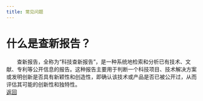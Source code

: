 ```yaml
---
title: 常见问题
---
```


# 什么是查新报告？

&emsp;&emsp;查新报告，全称为“科技查新报告”，是一种系统地检索和分析已有技术、文献、专利等公开信息的报告。这种报告主要用于判断一个科技项目、技术解决方案或发明创新是否具有新颖性和创造性，即确认该技术或产品是否已被公开过，从而评估其可能的创新性和独特性。<br>
<a href="javascript:history.back(-1)">返回</a>